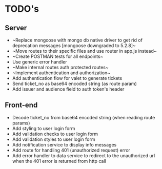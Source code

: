 # TODO's

## Server

* ~Replace mongoose with mongo db native driver to get rid of deprecation messages [mongoose downgraded to 5.2.8]~
* ~Move routes to their specific files and use router in app.js instead~
* ~Create POSTMAN tests for all endpoints~
* Use generic error handler
* ~Make internal routes auth protected routes~
* ~Implement authentication and authorization~
* Add authentication flow for valet to generate tickets
* Send ticket_no as base64 encoded string (as route param)
* Add issuer and audience field to auth token's header

## Front-end

* Decode ticket_no from base64 encoded string (when reading route params)
* Add styling to user login form
* Add validation checks to user login form
* Add validation styles to user login form
* Add notification service to display info messages
* Add route for handling 401 (unauthorized request) error
* Add error handler to data service to redirect to the unauthorized url when the 401 error is returned from http call